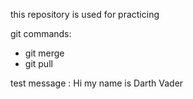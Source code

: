 this repository is used for practicing

git commands:
- git merge
- git pull

test message : Hi my name is Darth Vader
